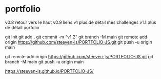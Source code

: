 # portfolio
v0.8 retour vers le haut
v0.9 liens
v1 plus de détail mes challenges
v1.1 plus de détail porfolio

git init
git add .
git commit -m "v1.2"
git branch -M main
git remote add origin https://github.com/steeven-js/PORTFOLIO-JS.git
git push -u origin main

git remote add origin https://github.com/steeven-js/PORTFOLIO-JS.git
git branch -M main
git push -u origin main


https://steeven-js.github.io/PORTFOLIO-JS/